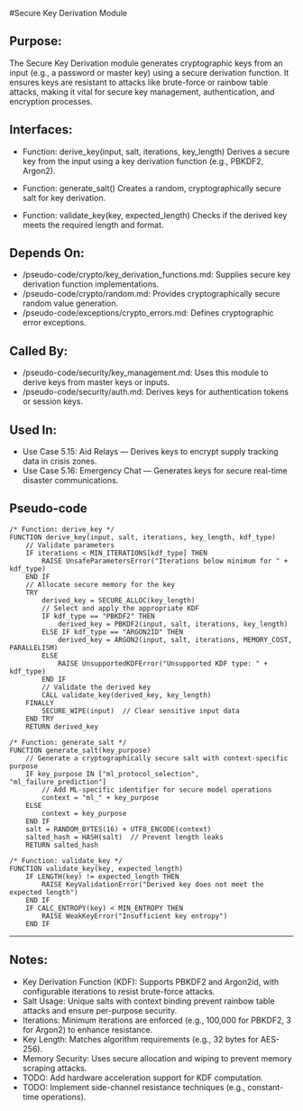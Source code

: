 #Secure Key Derivation Module

## Purpose:
The Secure Key Derivation module generates cryptographic keys from an input (e.g., a password or master key) using a secure derivation function. 
It ensures keys are resistant to attacks like brute-force or rainbow table attacks, making it vital for secure key management, authentication, 
and encryption processes.

## Interfaces:
- Function: derive_key(input, salt, iterations, key_length)
  Derives a secure key from the input using a key derivation function (e.g., PBKDF2, Argon2).

- Function: generate_salt()
  Creates a random, cryptographically secure salt for key derivation.

- Function: validate_key(key, expected_length)
  Checks if the derived key meets the required length and format.

## Depends On:
- /pseudo-code/crypto/key_derivation_functions.md: Supplies secure key derivation function implementations.
- /pseudo-code/crypto/random.md: Provides cryptographically secure random value generation.
- /pseudo-code/exceptions/crypto_errors.md: Defines cryptographic error exceptions.

## Called By:
- /pseudo-code/security/key_management.md: Uses this module to derive keys from master keys or inputs.
- /pseudo-code/security/auth.md: Derives keys for authentication tokens or session keys.

## Used In:
- Use Case 5.15: Aid Relays — Derives keys to encrypt supply tracking data in crisis zones.
- Use Case 5.16: Emergency Chat — Generates keys for secure real-time disaster communications.

## Pseudo-code
```pseudocode
/* Function: derive_key */
FUNCTION derive_key(input, salt, iterations, key_length, kdf_type)
    // Validate parameters
    IF iterations < MIN_ITERATIONS[kdf_type] THEN
        RAISE UnsafeParametersError("Iterations below minimum for " + kdf_type)
    END IF
    // Allocate secure memory for the key
    TRY
        derived_key = SECURE_ALLOC(key_length)
        // Select and apply the appropriate KDF
        IF kdf_type == "PBKDF2" THEN
            derived_key = PBKDF2(input, salt, iterations, key_length)
        ELSE IF kdf_type == "ARGON2ID" THEN
            derived_key = ARGON2(input, salt, iterations, MEMORY_COST, PARALLELISM)
        ELSE
            RAISE UnsupportedKDFError("Unsupported KDF type: " + kdf_type)
        END IF
        // Validate the derived key
        CALL validate_key(derived_key, key_length)
    FINALLY
        SECURE_WIPE(input)  // Clear sensitive input data
    END TRY
    RETURN derived_key

/* Function: generate_salt */
FUNCTION generate_salt(key_purpose)
    // Generate a cryptographically secure salt with context-specific purpose
    IF key_purpose IN ["ml_protocol_selection", "ml_failure_prediction"]
        // Add ML-specific identifier for secure model operations
        context = "ml_" + key_purpose
    ELSE
        context = key_purpose
    END IF
    salt = RANDOM_BYTES(16) + UTF8_ENCODE(context)
    salted_hash = HASH(salt)  // Prevent length leaks
    RETURN salted_hash

/* Function: validate_key */
FUNCTION validate_key(key, expected_length)
    IF LENGTH(key) != expected_length THEN
        RAISE KeyValidationError("Derived key does not meet the expected length")
    END IF
    IF CALC_ENTROPY(key) < MIN_ENTROPY THEN
        RAISE WeakKeyError("Insufficient key entropy")
    END IF
```

---

## Notes:
- Key Derivation Function (KDF): Supports PBKDF2 and Argon2id, with configurable iterations to resist brute-force attacks.
- Salt Usage: Unique salts with context binding prevent rainbow table attacks and ensure per-purpose security.
- Iterations: Minimum iterations are enforced (e.g., 100,000 for PBKDF2, 3 for Argon2) to enhance resistance.
- Key Length: Matches algorithm requirements (e.g., 32 bytes for AES-256).
- Memory Security: Uses secure allocation and wiping to prevent memory scraping attacks.
- TODO: Add hardware acceleration support for KDF computation.
- TODO: Implement side-channel resistance techniques (e.g., constant-time operations).